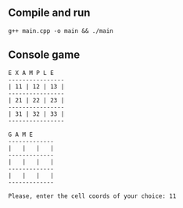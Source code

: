 Compile and run
---

`
g++ main.cpp -o main && ./main
`

Console game
---

```
E X A M P L E
----------------
| 11 | 12 | 13 |
----------------
| 21 | 22 | 23 |
----------------
| 31 | 32 | 33 |
----------------

G A M E
-------------
|   |   |   |
-------------
|   |   |   |
-------------
|   |   |   |
-------------

Please, enter the cell coords of your choice: 11
```
